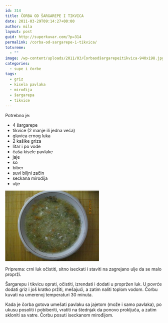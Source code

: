 ```yaml
---
id: 314
title: ČORBA OD ŠARGAREPE I TIKVICA
date: 2011-03-29T09:14:27+00:00
author: mila
layout: post
guid: http://superkuvar.com/?p=314
permalink: /corba-od-sargarepe-i-tikvica/
totvreme:
  - ""
image: /wp-content/uploads/2011/03/Čorbaodšargarepeitikvica-940x198.jpg
categories:
  - supe i čorbe
tags:
  - griz
  - kisela pavlaka
  - mirođija
  - šargarepa
  - tikvice
---
```

Potrebno je:

  * 4 šargarepe
  * tikvice (2 manje ili jedna veća)
  * glavica crnog luka
  * 2 kašike griza
  * litar i po vode
  * čaša kisele pavlake
  * jaje
  * so
  * biber
  * suvi biljni začin
  * seckana mirođija
  * ulje

<img class="alignnone size-medium wp-image-3315" title="Čorbaodšargarepeitikvica" src="/wp-content/uploads/2011/03/%C4%8Corbaodšargarepeitikvica-300x225.jpg" alt="" width="300" height="225" /> 

Priprema: crni luk očistiti, sitno iseckati i staviti na zagrejano ulje da se malo proprži.

Šargarepu i tikvicu oprati, očistiti, izrendati i dodati u propržen luk. U povrće dodati griz i još kratko pržiti, mešajući, a zatim naliti toplom vodom. Čorbu kuvati na umerenoj temperaturi 30 minuta.

Kada je čorba gotova umešati pavlaku sa jajetom (može i samo pavlaka), po ukusu posoliti i pobiberiti, vratiti na štednjak da ponovo proključa, a zatim skloniti sa vatre. Čorbu posuti iseckanom mirođijom.